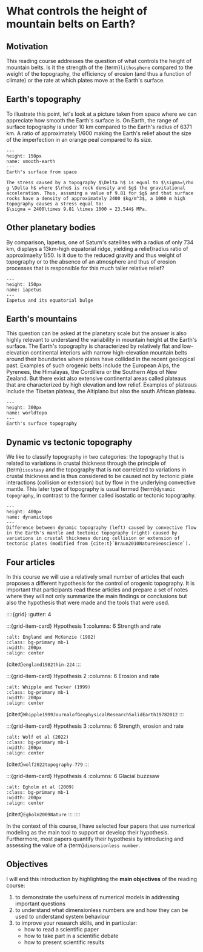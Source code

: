 # What controls the height of mountain belts on Earth?

## Motivation

This reading course addresses the question of what controls the height of mountain belts. Is it the strength of the {term}`lithosphere` compared to the weight of the topography, the efficiency of erosion (and thus a function of climate) or the rate at which plates move at the Earth's surface.

## Earth's topography

To illustrate this point, let's look at a picture taken from space where we can appreciate how smooth the Earth's surface is. On Earth, the range of surface topography is under 10 km compared to the Earth's radius of 6371 km. A ratio of approximately 1/600 making the Earth's relief about the size of the imperfection in an orange peal compared to its size.

```{figure} images/fromspace.png
---
height: 150px
name: smooth-earth
---
Earth's surface from space
```

```{dropdown} What is the stress caused by 1 km of surface topography?
The stress caused by a topography $\Delta h$ is equal to $\sigma=\rho g \Delta h$ where $\rho$ is rock density and $g$ the gravitational acceleration. Thus, assuming a value of 9.81 for $g$ and that surface rocks have a density of approximately 2400 $kg/m^3$, a 1000 m high topography causes a stress equal to:
$\sigma = 2400\times 9.81 \times 1000 = 23.544$ MPa.
```

## Other planetary bodies

By comparison, Iapetus, one of Saturn's satellites with a radius of only 734 km, displays a 13km-high equatorial ridge, yielding a relief/radius ratio of approximaelty 1/50. Is it due to the reduced gravity and thus weight of topography or to the absence of an atmosphere and thus of erosion processes that is responsible for this much taller relative relief?

```{figure} images/iapetus.png
---
height: 150px
name: iapetus
---
Iapetus and its equatorial bulge
```

## Earth's mountains

This question can be asked at the planetary scale but the answer is also highly relevant to understand the variability in mountain height at the Earth's surface. The Earth's topography is characterized by relatively flat and low-elevation continental interiors with narrow high-elevation mountain belts around their boundaries where plates have collided in the recent geological past. Examples of such orogenic belts include the European Alps, the Pyrenees, the Himalayas, the Cordillera or the Southern Alps of New Zealand. But there exist also extensive continental areas called plateaus that are characterized by high elevation and low relief. Examples of plateaus include the Tibetan plateau, the Altiplano but also the south African plateau.

```{figure} images/worldtopo.png
---
height: 300px
name: worldtopo
---
Earth's surface topography
```

## Dynamic vs tectonic topography

We like to classify topography in two categories: the topography that is related to variations in crustal thickness through the principle of {term}`isostasy` and the topography that is not correlated to variations in crustal thickness and is thus considered to be caused not by tectonic plate interactions (collision or extension) but by flow in the underlying convective mantle. This later type of topography is usual termed {term}`dynamic topography`, in contrast to the former called isostatic or tectonic topography.

```{figure} images/dynamictopo.png
---
height: 400px
name: dynamictopo
---
Difference between dynamic topography (left) caused by convective flow in the Earth's mantle and tectonic topography (right) caused by variations in crustal thickness during collision or extension of tectonic plates (modified from {cite:t}`Braun2010NatureGeoscience`).
```

## Four articles

In this course we will use a relatively small number of articles that each proposes a different hypothesis for the control of orogenic topography. It is important that participants read these articles and prepare a set of notes where they will not only summarize the main findings or conclusions but also the hypothesis that were made and the tools that were used.

::::{grid}
:gutter: 4

:::{grid-item-card} Hypothesis 1
:columns: 6
Strength and rate
```{image} images/england-mckenzie.png
:alt: England and McKenzie (1982)
:class: bg-primary mb-1
:width: 200px
:align: center
```
{cite:t}`england1982thin-224`
:::

:::{grid-item-card} Hypothesis 2
:columns: 6
Erosion and rate
```{image} images/whipple-tucker.png
:alt: Whipple and Tucker (1999)
:class: bg-primary mb-1
:width: 200px
:align: center
```
{cite:t}`Whipple1999JournalofGeophysicalResearchSolidEarth19782012`
:::

:::{grid-item-card} Hypothesis 3
:columns: 6
Strength, erosion and rate
```{image} images/wolfetal.png
:alt: Wolf et al (2022)
:class: bg-primary mb-1
:width: 200px
:align: center
```
{cite:t}`wolf2022topography-779`
:::

:::{grid-item-card} Hypothesis 4
:columns: 6
Glacial buzzsaw
```{image} images/egholmetal2009.png
:alt: Egholm et al (2009)
:class: bg-primary mb-1
:width: 200px
:align: center
```
{cite:t}`Egholm2009Nature`
:::
::::

In the context of this course, I have selected four papers that use numerical modeling as the main tool to support or develop their hypothesis. Furthermore, most papers quantify their hypothesis by introducing and assessing the value of a {term}`dimensionless number`.

## Objectives

I will end this introduction by highlighting the **main objectives** of the reading course:
1. to demonstrate the usefulness of numerical models in addressing important questions
2. to understand what dimensionless numbers are and how they can be used to understand system behaviour
3. to improve your research skills, and in particular:
	* how to read a scientific paper
	* how to take part in a scientific debate
	* how to present scientific results

